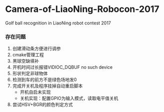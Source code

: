 # Camera-of-LiaoNing-Robocon-2017
Golf ball recognition in LiaoNing robot contest 2017



### 存在问题

1. 创建滑动条方便进行调参
2. cmake管理工程
3. 黑球空缺填补
4. 开机时间过长报错VIDIOC_DQBUF no such device
5. 形状判定非球物体
6. 检测到车的前方不是绿色场地发0
7. 完成开关机及程序挂掉自动重启脚本
   * 开机自启未实现
   * 关机实现：配置GPIO为输入模式，读取电平值关机
8. 尝试HSV+BGR的颜色判定方式
